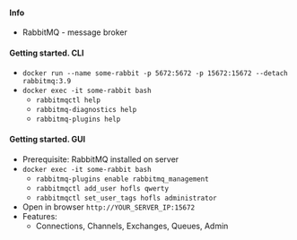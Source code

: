 #### Info
* RabbitMQ - message broker

#### Getting started. CLI
* `docker run --name some-rabbit -p 5672:5672 -p 15672:15672 --detach rabbitmq:3.9`
* `docker exec -it some-rabbit bash`
    * `rabbitmqctl help`
    * `rabbitmq-diagnostics help`
    * `rabbitmq-plugins help`

#### Getting started. GUI
* Prerequisite: RabbitMQ installed on server
* `docker exec -it some-rabbit bash`
    * `rabbitmq-plugins enable rabbitmq_management`
    * `rabbitmqctl add_user hofls qwerty`
    * `rabbitmqctl set_user_tags hofls administrator`
* Open in browser `http://YOUR_SERVER_IP:15672`
* Features:
    * Connections, Channels, Exchanges, Queues, Admin
